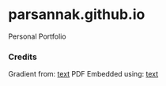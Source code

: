 # parsannak.github.io
Personal Portfolio

### Credits
Gradient from: [text](https://uigradients.com/#Ver)
PDF Embedded using: [text](https://dash.elfsight.com/apps/pdf-embed)